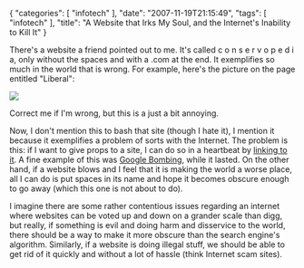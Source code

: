 {
    "categories": [
        "infotech"
    ], 
    "date": "2007-11-19T21:15:49", 
    "tags": [
        "infotech"
    ], 
    "title": "A Website that Irks My Soul, and the Internet's Inability to Kill It"
}

There's a website a friend pointed out to me. It's called c o n s e r v o p e d i a, only without the spaces and with a .com at the end. It exemplifies so much in the world that is wrong. For example, here's the picture on the page entitled "Liberal":

<img src="http://www.michaeljaylissner.com/files/images/Liberal_Brain_0.jpg">

Correct me if I'm wrong, but this is a just a bit annoying. 

Now, I don't mention this to bash that site (though I hate it), I mention it because it exemplifies a problem of sorts with the Internet. The problem is this: if I want to give props to a site, I can do so in a heartbeat by <a href="http://www.gossamergear.com" target="_blank">linking to it</a>. A fine example of this was <a href="http://en.wikipedia.org/wiki/Google_bomb" target="_blank">Google Bombing</a>, while it lasted. On the other hand, if a website blows and I feel that it is making the world a worse place, all I can do is put spaces in its name and hope it becomes obscure enough to go away (which this one is not about to do). 

I imagine there are some rather contentious issues regarding an internet where websites can be voted up and down on a grander scale than digg, but really, if something is evil and doing harm and disservice to the world, there should be a way to make it more obscure than the search engine's algorithm. Similarly, if a website is doing illegal stuff, we should be able to get rid of it quickly and without a lot of hassle (think Internet scam sites).<!--break-->